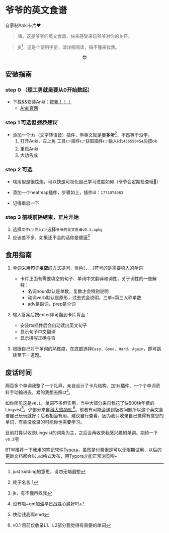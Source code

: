 # 爷爷的英文食谱
自家制Anki卡片❤️

> 嗨，这是爷爷的英文食谱，快来感受来自爷爷对你的关怀。

> jk[^1]，这是个使用手册，请详细阅读，搞不懂来找我。

<center>😎</center>

## 安装指南

### step 0 （理工男就是要从0开始数起）

- 下载&&安装Anki：[按我！！！](https://youtu.be/dQw4w9WgXcQ)
  - [Anki官网](https://apps.ankiweb.net/)

### step 1 可选但*强烈建议*

- 添加一个tts（文字转语音）插件，学英文就是要**多听**[^2]，不然等于没学。
  1. 打开Anki，左上角 工具👉插件👉获取插件👉输入id`1436550454`后按ok
  2. 重启Anki
  3. 大功告成

### step 2 可选

- 啥用但是很炫炮，可以快速可视化自己学习进度如何（爷爷会定期检查哦🔨）

- 添加一个heatmap插件，步骤如上，插件id：`1771074083`
- 记得重启一下

### step 3 ~~前戏~~前摇结束，正片开始

1. 选择`文件`👉`导入`👉选择`爷爷的英文食谱v0.1.apkg`
2. 应该差不多，如果还不会的话你是傻逼[^3]

## 食用指南

1. 单词采用**句子填空**的方式提问，蓝色`[...]`符号的是需要填入的单词
    - 卡片正面有需要填空的句子、单词中文翻译和词性，关于词性的一些解释：
      - 名词noun默认是单数，复数才会特别说明
      - 动词verb默认是原形，过去式会说明，三单=第三人称单数
      - adv是副词，prep是介词
      
2. 输入答案后按enter即可翻到卡片背面：
    - 安装tts插件后会自动读出英文句子
    - 显示句子中文翻译
    - 显示拼写正确与否
    
3. 根据自己对于单词的熟练度，在底部选择`Easy`、`Good`、`Hard`、`Again`，即可跳转至下一道题。

## 废话时间

两百多个单词我整了一个礼拜，亲自设计了卡片结构、加tts插件、一个个单词资料手动输进去，累的我想去照ct[^4]。

如你所见这是`v0.1`，单词不多但实用，当中大部分来自我花了快500块年费的Lingvist[^5]，少部分来自[科大的AWL](https://cle.hkust.edu.hk/tests/elpa/awl)[^6]。前者有可能会遇到版权问题所以这个英文食谱自己玩玩就好；后者相当有用，建议自行查看，因为我只收录自己觉得有意思的单词，有些没收录的可能你也需要学习。

目前打算以收录Lingvist的词条为主，之后会再收录我感兴趣的单词。期待一下`v0.2`吧

BTW推荐一下我用的笔记软件[Typora](https://typora.io/)，虽然是付费但是可以无限期试用，以后的更新文档都会以`.md`格式发布，用Typora才能正常浏览哟~

[^1]: just kidding的意思，请勿无端遐想
[^2]: 耗子名言 1
[^3]: jk，有不懂再找我
[^4]: 没有啦~qm加油早日战胜心魔好吗
[^5]: 快给钱我啊nmd
[^6]: v0.1 目前仅收录L1、L2部分我觉得有需要的单词
